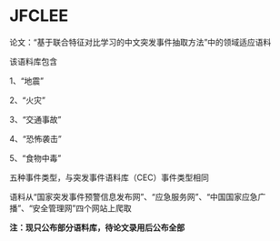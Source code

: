 # JFCLEE
论文：“基于联合特征对比学习的中文突发事件抽取方法”中的领域适应语料

该语料库包含

1、“地震”

2、“火灾”

3、“交通事故”

4、“恐怖袭击”

5、“食物中毒”

五种事件类型，与突发事件语料库（CEC）事件类型相同

语料从“国家突发事件预警信息发布网”、“应急服务网”、“中国国家应急广播”、“安全管理网”四个网站上爬取

**注：现只公布部分语料库，待论文录用后公布全部**